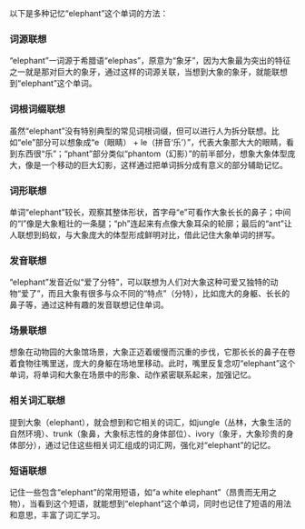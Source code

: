 以下是多种记忆“elephant”这个单词的方法：

### 词源联想
“elephant”一词源于希腊语“elephas”，原意为“象牙”，因为大象最为突出的特征之一就是那对巨大的象牙，通过这样的词源关联，当想到大象的象牙，就能联想到“elephant”这个单词。

### 词根词缀联想
虽然“elephant”没有特别典型的常见词根词缀，但可以进行人为拆分联想。比如“ele”部分可以想象成“e（眼睛） + le（拼音‘乐’）”，代表大象那大大的眼睛，看到东西很“乐”；“phant”部分类似“phantom（幻影）”的前半部分，想象大象体型庞大，像是一个移动的巨大幻影，这样通过把单词拆分成有意义的部分辅助记忆。

### 词形联想
单词“elephant”较长，观察其整体形状，首字母“e”可看作大象长长的鼻子；中间的“l”像是大象粗壮的一条腿；“ph”连起来有点像大象耳朵的轮廓；最后的“ant”让人联想到蚂蚁，与大象庞大的体型形成鲜明对比，借此记住大象单词的拼写。

### 发音联想
“elephant”发音近似“爱了分特”，可以联想为人们对大象这种可爱又独特的动物“爱了”，而且大象有很多与众不同的“特点”（分特），比如庞大的身躯、长长的鼻子等，通过这种有趣的发音联想记住单词。

### 场景联想
想象在动物园的大象馆场景，大象正迈着缓慢而沉重的步伐，它那长长的鼻子在卷着食物往嘴里送，庞大的身躯在场地里移动。此时，嘴里反复念叨“elephant”这个单词，将单词和大象在场景中的形象、动作紧密联系起来，加强记忆。

### 相关词汇联想
提到大象（elephant），就会想到和它相关的词汇，如jungle（丛林，大象生活的自然环境）、trunk（象鼻，大象标志性的身体部位）、ivory（象牙，大象珍贵的身体部分），通过记住这些相关词汇组成的词汇网，强化对“elephant”的记忆。

### 短语联想
记住一些包含“elephant”的常用短语，如“a white elephant”（昂贵而无用之物），当看到这个短语，就能想到“elephant”这个单词，同时也记住了短语的用法和意思，丰富了词汇学习。 